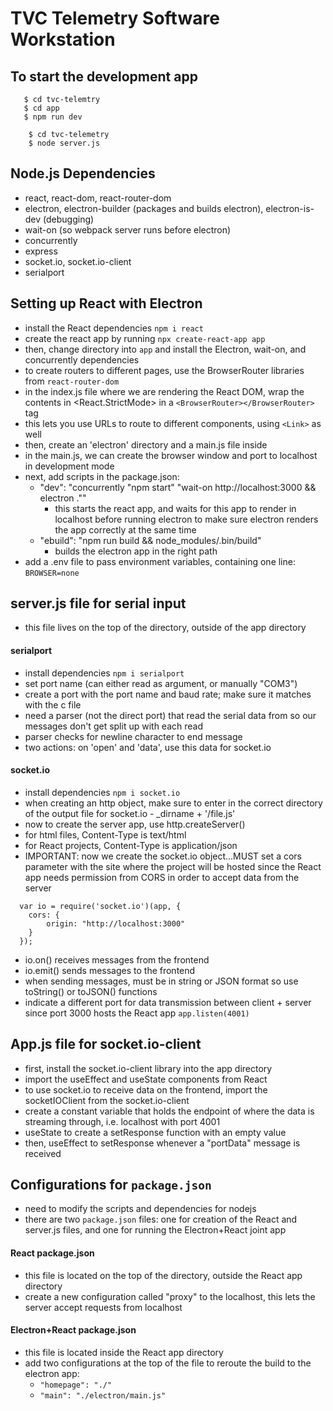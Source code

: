 # TVC Telemetry Software Workstation

## To start the development app
 ```
    $ cd tvc-telemtry
    $ cd app
    $ npm run dev
```
```
    $ cd tvc-telemetry
    $ node server.js
```

## Node.js Dependencies
 - react, react-dom, react-router-dom
 - electron, electron-builder (packages and builds electron), electron-is-dev (debugging)
 - wait-on (so webpack server runs before electron)
 - concurrently
 - express
 - socket.io, socket.io-client
 - serialport

## Setting up React with Electron
 - install the React dependencies ```npm i react```
 - create the react app by running ```npx create-react-app app```
 - then, change directory into ```app``` and install the Electron, wait-on, and concurrently dependencies
 - to create routers to different pages, use the BrowserRouter libraries from ```react-router-dom```
 - in the index.js file where we are rendering the React DOM, wrap the contents in <React.StrictMode> in a ```<BrowserRouter></BrowserRouter>``` tag
 - this lets you use URLs to route to different components, using ```<Link>``` as well
 - then, create an 'electron' directory and a main.js file inside
 - in the main.js, we can create the browser window and port to localhost in development mode
 - next, add scripts in the package.json:
    - "dev": "concurrently \"npm start\" \"wait-on http://localhost:3000 && electron .\""
        - this starts the react app, and waits for this app to render in localhost before running electron to make sure electron renders the app correctly at the same time
    - "ebuild": "npm run build && node_modules/.bin/build"
        - builds the electron app in the right path
 - add a .env file to pass environment variables, containing one line: ```BROWSER=none```

## server.js file for serial input 
  - this file lives on the top of the directory, outside of the app directory
 #### serialport
  - install dependencies ```npm i serialport```
  - set port name (can either read as argument, or manually "COM3")
  - create a port with the port name and baud rate; make sure it matches with the c file
  - need a parser (not the direct port) that read the serial data from so our messages don't get split up with each read
  - parser checks for newline character to end message
  - two actions: on 'open' and 'data', use this data for socket.io
 #### socket.io
  - install dependencies `npm i socket.io`
  - when creating an http object, make sure to enter in the correct directory of the output file for socket.io - _dirname + '/file.js'
  - now to create the server app, use http.createServer()
   - for html files, Content-Type is text/html
   - for React projects, Content-Type is application/json
  - IMPORTANT: now we create the socket.io object...MUST set a cors parameter with the site where the project will be hosted since the React app needs permission from CORS in order to accept data from the server
  ```
    var io = require('socket.io')(app, {
      cors: {
          origin: "http://localhost:3000"
      }
    });
  ```
  - io.on() receives messages from the frontend
  - io.emit() sends messages to the frontend
  - when sending messages, must be in string or JSON format so use toString() or toJSON() functions
  - indicate a different port for data transmission between client + server since port 3000 hosts the React app ```app.listen(4001)```

## App.js file for socket.io-client
 - first, install the socket.io-client library into the app directory
 - import the useEffect and useState components from React
 - to use socket.io to receive data on the frontend, import the socketIOClient from the socket.io-client
 - create a constant variable that holds the endpoint of where the data is streaming through, i.e. localhost with port 4001
 - useState to create a setResponse function with an empty value
 - then, useEffect to setResponse whenever a "portData" message is received

## Configurations for `package.json`
 - need to modify the scripts and dependencies for nodejs
 - there are two `package.json` files: one for creation of the React and server.js files, and one for running the Electron+React joint app
 #### React package.json
  - this file is located on the top of the directory, outside the React app directory
  - create a new configuration called "proxy" to the localhost, this lets the server accept requests from localhost
 #### Electron+React package.json
  - this file is located inside the React app directory
  - add two configurations at the top of the file to reroute the build to the electron app:
    - `"homepage": "./"`
    - `"main": "./electron/main.js"`
